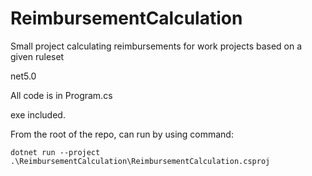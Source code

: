 # ReimbursementCalculation
Small project calculating reimbursements for work projects based on a given ruleset

net5.0

All code is in Program.cs

exe included.

From the root of the repo, can run by using command:

``dotnet run --project .\ReimbursementCalculation\ReimbursementCalculation.csproj``

